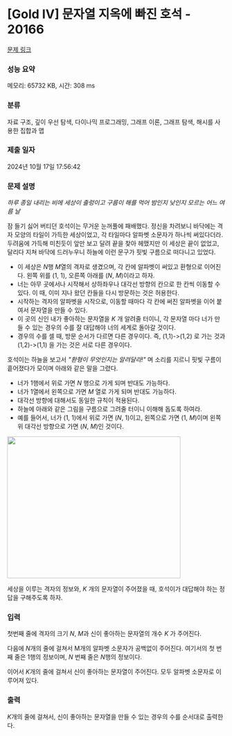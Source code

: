 # [Gold IV] 문자열 지옥에 빠진 호석 - 20166 

[문제 링크](https://www.acmicpc.net/problem/20166) 

### 성능 요약

메모리: 65732 KB, 시간: 308 ms

### 분류

자료 구조, 깊이 우선 탐색, 다이나믹 프로그래밍, 그래프 이론, 그래프 탐색, 해시를 사용한 집합과 맵

### 제출 일자

2024년 10월 17일 17:56:42

### 문제 설명

<p><em>하루 종일 내리는 비에 세상이 출렁이고 구름이 해를 먹어 밤인지 낮인지 모르는 어느 여름 날</em></p>

<p>잠 들기 싫어 버티던 호석이는 무거운 눈꺼풀에 패배했다. 정신을 차려보니 바닥에는 격자 모양의 타일이 가득한 세상이었고, 각 타일마다 알파벳 소문자가 하나씩 써있다더라. 두려움에 가득해 미친듯이 앞만 보고 달려 끝을 찾아 헤맸지만 이 세상은 끝이 없었고, 달리다 지쳐 바닥에 드러누우니 하늘에 이런 문구가 핏빛 구름으로 떠다니고 있었다.</p>

<ul>
	<li>이 세상은 <em>N</em>행 <em>M</em>열의 격자로 생겼으며, 각 칸에 알파벳이 써있고 환형으로 이어진다. 왼쪽 위를 (1, 1), 오른쪽 아래를 (<em>N</em>, <em>M</em>)이라고 하자.</li>
	<li>너는 아무 곳에서나 시작해서 상하좌우나 대각선 방향의 칸으로 한 칸씩 이동할 수 있다. 이 때, 이미 지나 왔던 칸들을 다시 방문하는 것은 허용한다.</li>
	<li>시작하는 격자의 알파벳을 시작으로, 이동할 때마다 각 칸에 써진 알파벳을 이어 붙여서 문자열을 만들 수 있다.</li>
	<li>이 곳의 신인 내가 좋아하는 문자열을 <em>K </em>개 알려줄 터이니, 각 문자열 마다 너가 만들 수 있는 경우의 수를 잘 대답해야 너의 세계로 돌아갈 것이다.</li>
	<li>경우의 수를 셀 때, 방문 순서가 다르면 다른 경우이다. 즉, (1,1)->(1,2) 로 가는 것과 (1,2)->(1,1) 을 가는 것은 서로 다른 경우이다.</li>
</ul>

<p>호석이는 하늘을 보고서 <em>"환형이 무엇인지는 알려달라!" </em>며 소리를 지르니 핏빛 구름이 흩어졌다가 모이며 아래와 같은 말을 그렸다.</p>

<ul>
	<li>너가 1행에서 위로 가면 <em>N </em>행으로 가게 되며 반대도 가능하다.</li>
	<li>너가 1열에서 왼쪽으로 가면 <em>M</em> 열로 가게 되며 반대도 가능하다.</li>
	<li>대각선 방향에 대해서도 동일한 규칙이 적용된다.</li>
	<li>하늘에 아래와 같은 그림을 구름으로 그려줄 터이니 이해해 돕도록 하여라.</li>
	<li>예를 들어서, 너가 (1, 1)에서 위로 가면 (<em>N</em>, 1)이고, 왼쪽으로 가면 (1, <em>M</em>)이며 왼쪽 위 대각선 방향으로 가면 (<em>N</em>, <em>M</em>)인 것이다.</li>
</ul>

<p><img alt="" src="https://upload.acmicpc.net/3701860f-0ca1-45a8-8f99-ad149d1f5771/-/preview/" style="height: 327px; width: 400px;"></p>

<p>세상을 이루는 격자의 정보와, <em>K</em> 개의 문자열이 주어졌을 때, 호석이가 대답해야 하는 정답을 구해주도록 하자.</p>

### 입력 

 <p>첫번째 줄에 격자의 크기 <em>N</em>, <em>M</em>과 신이 좋아하는 문자열의 개수 <em>K </em>가 주어진다.</p>

<p>다음에 <em>N</em>개의 줄에 걸쳐서 M개의 알파벳 소문자가 공백없이 주어진다. 여기서의 첫 번째 줄은 1행의 정보이며, <em>N</em> 번째 줄은 <em>N</em>행의 정보이다.</p>

<p>이어서 <em>K</em>개의 줄에 걸쳐서 신이 좋아하는 문자열이 주어진다. 모두 알파벳 소문자로 이루어져 있다.</p>

### 출력 

 <p><em>K</em>개의 줄에 걸쳐서, 신이 좋아하는 문자열을 만들 수 있는 경우의 수를 순서대로 출력한다.</p>

